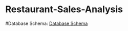 # Restaurant-Sales-Analysis

#Database Schema: 
[Database Schema]([https://github.com/username/repository/blob/main/path/to/your/file.pdf](https://github.com/LiamBatiste/Restaurant-Sales-Analysis/blob/main/Fast%20Food%20Sales%20Schema.pdf))
